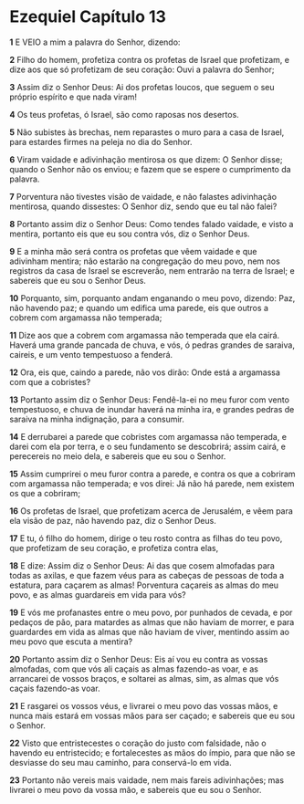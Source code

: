 # Ezequiel Capítulo 13

**1** 	E VEIO a mim a palavra do Senhor, dizendo:

**2** 	Filho do homem, profetiza contra os profetas de Israel que profetizam, e dize aos que só profetizam de seu coração: Ouvi a palavra do Senhor;

**3** 	Assim diz o Senhor Deus: Ai dos profetas loucos, que seguem o seu próprio espírito e que nada viram!

**4** 	Os teus profetas, ó Israel, são como raposas nos desertos.

**5** 	Não subistes às brechas, nem reparastes o muro para a casa de Israel, para estardes firmes na peleja no dia do Senhor.

**6** 	Viram vaidade e adivinhação mentirosa os que dizem: O Senhor disse; quando o Senhor não os enviou; e fazem que se espere o cumprimento da palavra.

**7** 	Porventura não tivestes visão de vaidade, e não falastes adivinhação mentirosa, quando dissestes: O Senhor diz, sendo que eu tal não falei?

**8** 	Portanto assim diz o Senhor Deus: Como tendes falado vaidade, e visto a mentira, portanto eis que eu sou contra vós, diz o Senhor Deus.

**9** 	E a minha mão será contra os profetas que vêem vaidade e que adivinham mentira; não estarão na congregação do meu povo, nem nos registros da casa de Israel se escreverão, nem entrarão na terra de Israel; e sabereis que eu sou o Senhor Deus.

**10** 	Porquanto, sim, porquanto andam enganando o meu povo, dizendo: Paz, não havendo paz; e quando um edifica uma parede, eis que outros a cobrem com argamassa não temperada;

**11** 	Dize aos que a cobrem com argamassa não temperada que ela cairá. Haverá uma grande pancada de chuva, e vós, ó pedras grandes de saraiva, caireis, e um vento tempestuoso a fenderá.

**12** 	Ora, eis que, caindo a parede, não vos dirão: Onde está a argamassa com que a cobristes?

**13** 	Portanto assim diz o Senhor Deus: Fendê-la-ei no meu furor com vento tempestuoso, e chuva de inundar haverá na minha ira, e grandes pedras de saraiva na minha indignação, para a consumir.

**14** 	E derrubarei a parede que cobristes com argamassa não temperada, e darei com ela por terra, e o seu fundamento se descobrirá; assim cairá, e perecereis no meio dela, e sabereis que eu sou o Senhor.

**15** 	Assim cumprirei o meu furor contra a parede, e contra os que a cobriram com argamassa não temperada; e vos direi: Já não há parede, nem existem os que a cobriram;

**16** 	Os profetas de Israel, que profetizam acerca de Jerusalém, e vêem para ela visão de paz, não havendo paz, diz o Senhor Deus.

**17** 	E tu, ó filho do homem, dirige o teu rosto contra as filhas do teu povo, que profetizam de seu coração, e profetiza contra elas,

**18** 	E dize: Assim diz o Senhor Deus: Ai das que cosem almofadas para todas as axilas, e que fazem véus para as cabeças de pessoas de toda a estatura, para caçarem as almas! Porventura caçareis as almas do meu povo, e as almas guardareis em vida para vós?

**19** 	E vós me profanastes entre o meu povo, por punhados de cevada, e por pedaços de pão, para matardes as almas que não haviam de morrer, e para guardardes em vida as almas que não haviam de viver, mentindo assim ao meu povo que escuta a mentira?

**20** 	Portanto assim diz o Senhor Deus: Eis aí vou eu contra as vossas almofadas, com que vós ali caçais as almas fazendo-as voar, e as arrancarei de vossos braços, e soltarei as almas, sim, as almas que vós caçais fazendo-as voar.

**21** 	E rasgarei os vossos véus, e livrarei o meu povo das vossas mãos, e nunca mais estará em vossas mãos para ser caçado; e sabereis que eu sou o Senhor.

**22** 	Visto que entristecestes o coração do justo com falsidade, não o havendo eu entristecido; e fortalecestes as mãos do ímpio, para que não se desviasse do seu mau caminho, para conservá-lo em vida.

**23** 	Portanto não vereis mais vaidade, nem mais fareis adivinhações; mas livrarei o meu povo da vossa mão, e sabereis que eu sou o Senhor.

